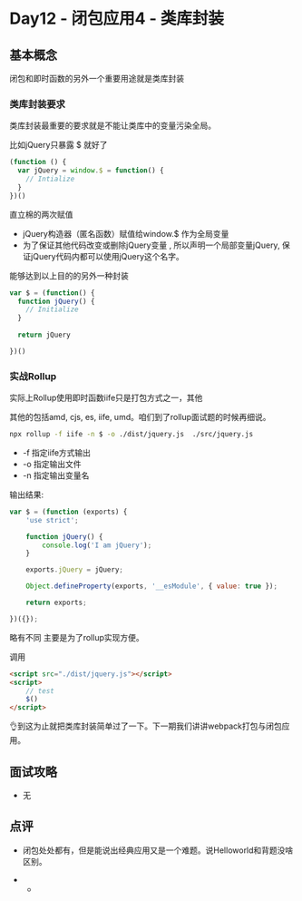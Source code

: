 # Day12 - 闭包应用4 - 类库封装

## 基本概念

闭包和即时函数的另外一个重要用途就是类库封装

### 类库封装要求

类库封装最重要的要求就是不能让类库中的变量污染全局。

比如jQuery只暴露 $ 就好了



```js
(function () {
  var jQuery = window.$ = function() {
    // Intialize
  }
})()
```

直立棉的两次赋值

- jQuery构造器（匿名函数）赋值给window.$ 作为全局变量
- 为了保证其他代码改变或删除jQuery变量 , 所以声明一个局部变量jQuery, 保证jQuery代码内都可以使用jQuery这个名字。

能够达到以上目的的另外一种封装

```js
var $ = (function() {
  function jQuery() {
    // Initialize
  }
  
  return jQuery

})()
```



### 实战Rollup

实际上Rollup使用即时函数iife只是打包方式之一，其他

其他的包括amd, cjs, es, iife, umd。咱们到了rollup面试题的时候再细说。

```bash
npx rollup -f iife -n $ -o ./dist/jquery.js  ./src/jquery.js
```

- -f 指定iife方式输出
- -o 指定输出文件
- -n 指定输出变量名

输出结果:

```js
var $ = (function (exports) {
    'use strict';

    function jQuery() {
        console.log('I am jQuery');
    }

    exports.jQuery = jQuery;

    Object.defineProperty(exports, '__esModule', { value: true });

    return exports;

})({});
```

略有不同 主要是为了rollup实现方便。

调用

```html
<script src="./dist/jquery.js"></script>
<script>
    // test
    $()
</script>
```

👌到这为止就把类库封装简单过了一下。下一期我们讲讲webpack打包与闭包应用。

## 面试攻略

- 无



## 点评

- 闭包处处都有，但是能说出经典应用又是一个难题。说Helloworld和背题没啥区别。



- - 
